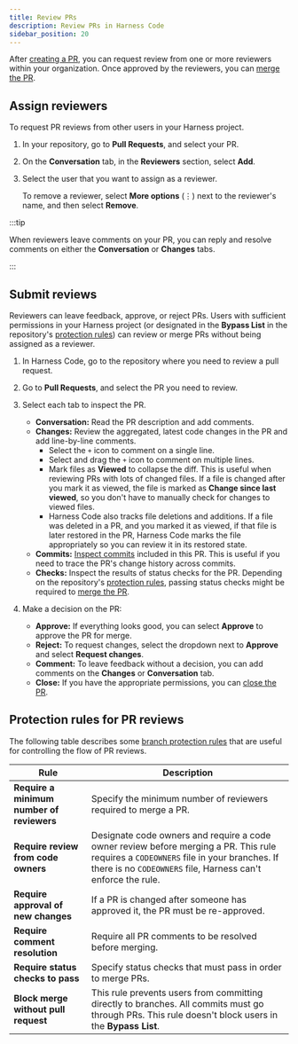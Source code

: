 ```yaml
---
title: Review PRs
description: Review PRs in Harness Code
sidebar_position: 20
---
```


After [creating a PR](./create-pr.md), you can request review from one or more reviewers within your organization. Once approved by the reviewers, you can [merge the PR](./merge-pr.md).

## Assign reviewers

To request PR reviews from other users in your Harness project.

1. In your repository, go to **Pull Requests**, and select your PR.
2. On the **Conversation** tab, in the **Reviewers** section, select **Add**.
3. Select the user that you want to assign as a reviewer.

   To remove a reviewer, select **More options** (&vellip;) next to the reviewer's name, and then select **Remove**.

:::tip

When reviewers leave comments on your PR, you can reply and resolve comments on either the **Conversation** or **Changes** tabs.

:::

## Submit reviews

Reviewers can leave feedback, approve, or reject PRs. Users with sufficient permissions in your Harness project (or designated in the **Bypass List** in the repository's [protection rules](../config-repos/protection-rules.md)) can review or merge PRs without being assigned as a reviewer.

1. In Harness Code, go to the repository where you need to review a pull request.
2. Go to **Pull Requests**, and select the PR you need to review.
3. Select each tab to inspect the PR.

   * **Conversation:** Read the PR description and add comments.
   * **Changes:** Review the aggregated, latest code changes in the PR and add line-by-line comments.
      * Select the `+` icon to comment on a single line.
      * Select and drag the `+` icon to comment on multiple lines.
      * Mark files as **Viewed** to collapse the diff. This is useful when reviewing PRs with lots of changed files. If a file is changed after you mark it as viewed, the file is marked as **Change since last viewed**, so you don't have to manually check for changes to viewed files.
      * Harness Code also tracks file deletions and additions. If a file was deleted in a PR, and you marked it as viewed, if that file is later restored in the PR, Harness Code marks the file appropriately so you can review it in its restored state.
   * **Commits:** [Inspect commits](../work-in-repos/commit.md#inspect-a-commit) included in this PR. This is useful if you need to trace the PR's change history across commits.
   * **Checks:** Inspect the results of status checks for the PR. Depending on the repository's [protection rules](../config-repos/protection-rules.md), passing status checks might be required to [merge the PR](./merge-pr.md).

4. Make a decision on the PR:

   * **Approve:** If everything looks good, you can select **Approve** to approve the PR for merge.
   * **Reject:** To request changes, select the dropdown next to **Approve** and select **Request changes**.
   * **Comment:** To leave feedback without a decision, you can add comments on the **Changes** or **Conversation** tab.
   * **Close:** If you have the appropriate permissions, you can [close the PR](./create-pr.md#close-a-pull-request).

## Protection rules for PR reviews

The following table describes some [branch protection rules](../config-repos/protection-rules.md) that are useful for controlling the flow of PR reviews.

| Rule | Description |
| ---- | ----------- |
| **Require a minimum number of reviewers** | Specify the minimum number of reviewers required to merge a PR. |
| **Require review from code owners** | Designate code owners and require a code owner review before merging a PR. This rule requires a `CODEOWNERS` file in your branches. If there is no `CODEOWNERS` file, Harness can't enforce the rule. |
| **Require approval of new changes** | If a PR is changed after someone has approved it, the PR must be re-approved. |
| **Require comment resolution** | Require all PR comments to be resolved before merging. |
| **Require status checks to pass** | Specify status checks that must pass in order to merge PRs. |
| **Block merge without pull request** | This rule prevents users from committing directly to branches. All commits must go through PRs. This rule doesn't block users in the **Bypass List**. |
